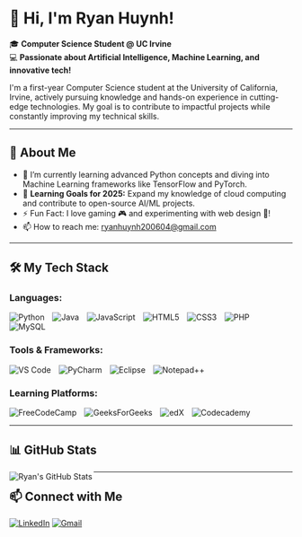 # 👋 Hi, I'm Ryan Huynh!  

🎓 **Computer Science Student @ UC Irvine**  
💻 **Passionate about Artificial Intelligence, Machine Learning, and innovative tech!**  

I'm a first-year Computer Science student at the University of California, Irvine, actively pursuing knowledge and hands-on experience in cutting-edge technologies. My goal is to contribute to impactful projects while constantly improving my technical skills.  

---

## 🌟 About Me  
- 🔭 I’m currently learning advanced Python concepts and diving into Machine Learning frameworks like TensorFlow and PyTorch.  
- 🌱 **Learning Goals for 2025:** Expand my knowledge of cloud computing and contribute to open-source AI/ML projects.  
- ⚡ Fun Fact: I love gaming 🎮 and experimenting with web design 🎨!  
- 📫 How to reach me: [ryanhuynh200604@gmail.com](mailto:ryanhuynh200604@gmail.com)  

---

## 🛠️ My Tech Stack  

### Languages:
<div>
  <img src="https://img.shields.io/badge/python-3670A0?style=for-the-badge&logo=python&logoColor=ffdd54" alt="Python" style="display: inline-block; margin-right: 10px;">
  <img src="https://img.shields.io/badge/java-%23ED8B00.svg?style=for-the-badge&logo=openjdk&logoColor=white" alt="Java" style="display: inline-block; margin-right: 10px;">
  <img src="https://img.shields.io/badge/javascript-%23323330.svg?style=for-the-badge&logo=javascript&logoColor=%23F7DF1E" alt="JavaScript" style="display: inline-block; margin-right: 10px;">
  <img src="https://img.shields.io/badge/html5-%23E34F26.svg?style=for-the-badge&logo=html5&logoColor=white" alt="HTML5" style="display: inline-block; margin-right: 10px;">
  <img src="https://img.shields.io/badge/css3-%231572B6.svg?style=for-the-badge&logo=css3&logoColor=white" alt="CSS3" style="display: inline-block; margin-right: 10px;">
  <img src="https://img.shields.io/badge/php-%23777BB4.svg?style=for-the-badge&logo=php&logoColor=white" alt="PHP" style="display: inline-block; margin-right: 10px;">
  <img src="https://img.shields.io/badge/mysql-4479A1.svg?style=for-the-badge&logo=mysql&logoColor=white" alt="MySQL" style="display: inline-block; margin-right: 10px;">
</div>

### Tools & Frameworks:
<div>
  <img src="https://img.shields.io/badge/Visual%20Studio%20Code-0078d7.svg?style=for-the-badge&logo=visual-studio-code&logoColor=white" alt="VS Code" style="display: inline-block; margin-right: 10px;">
  <img src="https://img.shields.io/badge/pycharm-143?style=for-the-badge&logo=pycharm&logoColor=black&color=black&labelColor=green" alt="PyCharm" style="display: inline-block; margin-right: 10px;">
  <img src="https://img.shields.io/badge/Eclipse-FE7A16.svg?style=for-the-badge&logo=Eclipse&logoColor=white" alt="Eclipse" style="display: inline-block; margin-right: 10px;">
  <img src="https://img.shields.io/badge/Notepad++-90E59A.svg?style=for-the-badge&logo=notepad%2b%2b&logoColor=black" alt="Notepad++" style="display: inline-block; margin-right: 10px;">
</div>

### Learning Platforms:
<div>
  <img src="https://img.shields.io/badge/Freecodecamp-%23123.svg?&style=for-the-badge&logo=freecodecamp&logoColor=green" alt="FreeCodeCamp" style="display: inline-block; margin-right: 10px;">
  <img src="https://img.shields.io/badge/GeeksforGeeks-gray?style=for-the-badge&logo=geeksforgeeks&logoColor=35914c" alt="GeeksForGeeks" style="display: inline-block; margin-right: 10px;">
  <img src="https://img.shields.io/badge/edX-%2302262B.svg?style=for-the-badge&logo=edX&logoColor=white" alt="edX" style="display: inline-block; margin-right: 10px;">
  <img src="https://img.shields.io/badge/Codecademy-FFF0E5?style=for-the-badge&logo=codecademy&logoColor=1F243A" alt="Codecademy" style="display: inline-block; margin-right: 10px;">
</div>


---

## 📊 GitHub Stats  

<img align="left" alt="Ryan's GitHub Stats" src="https://github-readme-stats.vercel.app/api?username=UnknownPerson2&show_icons=true&theme=radical&hide_border=false&border_color=ffffff&title_color=00BFFF&icon_color=DC143C&text_color=00BFFF&bg_color=000000"/>  

---

## 📫 Connect with Me  

[![LinkedIn](https://img.shields.io/badge/linkedin-%230077B5.svg?style=for-the-badge&logo=linkedin&logoColor=white)](https://www.linkedin.com/in/ryan-huynh-937916248/)
[![Gmail](https://img.shields.io/badge/Gmail-D14836?style=for-the-badge&logo=gmail&logoColor=white)](mailto:ryanhuynh200604@gmail.com)  
